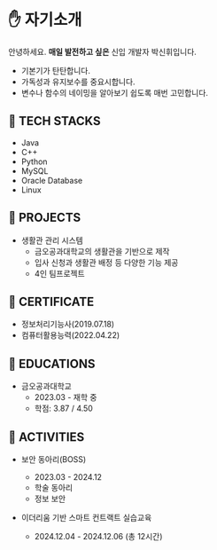 # :hand: 자기소개
안녕하세요. __매일 발전하고 싶은__ 신입 개발자 박신휘입니다.
- 기본기가 탄탄합니다.
- 가독성과 유지보수를 중요시합니다.
- 변수나 함수의 네이밍을 알아보기 쉽도록 매번 고민합니다.

## :wrench: TECH STACKS
- Java
- C++
- Python
- MySQL
- Oracle Database
- Linux

## :bookmark_tabs: PROJECTS
- 생활관 관리 시스템
  - 금오공과대학교의 생활관을 기반으로 제작
  - 입사 신청과 생활관 배정 등 다양한 기능 제공
  - 4인 팀프로젝트

## :identification_card: CERTIFICATE
- 정보처리기능사(2019.07.18)
- 컴퓨터활용능력(2022.04.22)

## :book: EDUCATIONS
- 금오공과대학교
  - 2023.03 - 재학 중
  - 학점: 3.87 / 4.50

## :running: ACTIVITIES
- 보안 동아리(BOSS)
  - 2023.03 - 2024.12
  - 학술 동아리
  - 정보 보안

- 이더리움 기반 스마트 컨트랙트 실습교육
  - 2024.12.04 - 2024.12.06 (총 12시간)
